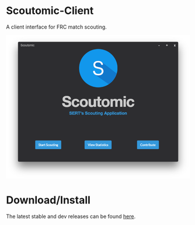 # Scoutomic-Client

A client interface for FRC match scouting.

![Screenshot/Mainpage](/screenshots/mainpage.png?raw=true)

# Download/Install

The latest stable and dev releases can be found [here](https://github.com/Scoutomic/Scoutomic-Client/releases).
